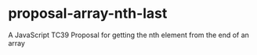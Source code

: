 # proposal-array-nth-last
A JavaScript TC39 Proposal for getting the nth element from the end of an array
